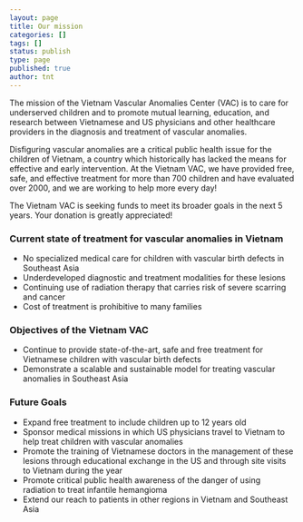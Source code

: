 ```yaml
---
layout: page
title: Our mission
categories: []
tags: []
status: publish
type: page
published: true
author: tnt
---
```

The mission of the Vietnam Vascular Anomalies Center (VAC) is to care for underserved children and to promote mutual learning, education, and research between Vietnamese and US physicians and other healthcare providers in the diagnosis and treatment of vascular anomalies.

Disfiguring vascular anomalies are a critical public health issue for the children of Vietnam, a country which historically has lacked the means for effective and early intervention. At the Vietnam VAC, we have provided free, safe, and effective treatment for more than 700 children and have evaluated over 2000, and we are working to help more every day!

The Vietnam VAC is seeking funds to meet its broader goals in the next 5 years. Your donation is greatly appreciated!

### Current state of treatment for vascular anomalies in Vietnam

- No specialized medical care for children with vascular birth defects in Southeast Asia
- Underdeveloped diagnostic and treatment modalities for these lesions
- Continuing use of radiation therapy that carries risk of severe scarring and cancer
- Cost of treatment is prohibitive to many families


### Objectives of the Vietnam VAC

- Continue to provide state-of-the-art, safe and free treatment for Vietnamese children with vascular birth defects
- Demonstrate a scalable and sustainable model for treating vascular anomalies in Southeast Asia


### Future Goals

- Expand free treatment to include children up to 12 years old
- Sponsor medical missions in which US physicians travel to Vietnam to help treat children with vascular anomalies
- Promote the training of Vietnamese doctors in the management of these lesions through educational exchange in the US and through site visits to Vietnam during the year
- Promote critical public health awareness of the danger of using radiation to treat infantile hemangioma
- Extend our reach to patients in other regions in Vietnam and Southeast Asia


